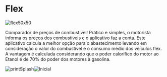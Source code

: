 # Flex
![flex50x50](https://user-images.githubusercontent.com/66964752/123490741-39484300-d5eb-11eb-8b0d-503ae3119c5a.png)

Comparador de preços de combustível!
Prático e simples, o motorista informa os preços dos combustíveis e o aplicativo faz a conta.
Este aplicativo calcula a melhor opção para o abastecimento levando em consideração o valor do combustível e o consumo médio dos veículos flex. ​A vantagem é calculada considerando que o poder calorífico do motor ao Etanol é de 70% do poder dos motores à gasolina.


![printSplash](https://user-images.githubusercontent.com/66964752/123490536-aad3c180-d5ea-11eb-9787-f77e2ac841e9.png)![Inicial](https://user-images.githubusercontent.com/66964752/123490800-6563c400-d5eb-11eb-8b8a-6b4ee925ffce.png)

